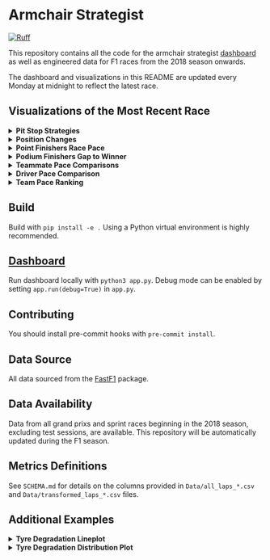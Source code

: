 # Armchair Strategist

[![Ruff](https://img.shields.io/endpoint?url=https://raw.githubusercontent.com/astral-sh/ruff/main/assets/badge/v2.json)](https://github.com/astral-sh/ruff)

This repository contains all the code for the armchair strategist [dashboard](www.armchair-strategist.dev) as well as engineered data for F1 races from the 2018 season onwards.

The dashboard and visualizations in this README are updated every Monday at midnight to reflect the latest race.

## Visualizations of the Most Recent Race

<details>
    <summary>
        <b>Pit Stop Strategies</b>
    </summary>
    <img src="Docs/visuals/strategy.png", alt="strategy">
    <details>
        <summary>
            <b>Function call:</b>
        </summary>
        <code>strategy_barplot(season, event)</code>
    </details>
</details>

<details>
    <summary>
        <b>Position Changes</b>
    </summary>
    <img src="Docs/visuals/position.png" alt="position">
    <details>
        <summary>
            <b>Function call:</b>
        </summary>
        <code>driver_stats_scatterplot(season, event, drivers=10)</code>
    </details>
</details>

<details>
    <summary>
        <b>Point Finishers Race Pace</b>
    </summary>
    <img src="Docs/visuals/laptime.png" alt="laptime">
    <details>
        <summary>
            <b>Function call:</b>
        </summary>
        <code>strategy_barplot(season, event)</code>
    </details>
</details>

<details>
    <summary>
        <b>Podium Finishers Gap to Winner</b>
    </summary>
    <img src="Docs/visuals/podium_gap.png" alt="podium gap">
    <details>
        <summary>
            <b>Function call:</b>
        </summary>
        <code>driver_stats_lineplot(season, event, drivers=3)</code>
    </details>
</details>

<details>
    <summary>
        <b>Teammate Pace Comparisons</b>
    </summary>
    Boxplot visualization:
    <img src="Docs/visuals/teammate_box.png" alt="teammate pace boxplot">
    <details>
        <summary>
            <b>Function call:</b>
        </summary>
        <code>driver_stats_distplot(season, event, violin=False, swarm=False, teammate_comp=True, drivers=20)</code>
    </details>
    Violinplot with all laptimes:
    <img src="Docs/visuals/teammate_violin.png" alt="teammate pace violinplot">
    <details>
        <summary>
            <b>Function call:</b>
        </summary>
        <code>driver_stats_distplot(season, event, violin=False, swarm=False, teammate_comp=True, drivers=20)</code>
    </details>
</details>

<details>
    <summary>
        <b>Driver Pace Comparison</b>
    </summary>
    <img src="Docs/visuals/driver_pace.png" alt="driver pace comparison">
    <details>
        <summary>
            <b>Function call:</b>
        </summary>
        <code>driver_stats_distplot(season, event, violin=True, swarm=True, teammate_comp=False, drivers=20)</code>
    </details>
</details>

<details>
    <summary>
        <b>Team Pace Ranking</b>
    </summary>
    <img src="Docs/visuals/team_pace.png" alt="team pace comparison">
    <details>
        <summary>
            <b>Function call:</b>
        </summary>
        See <code>f1_visualization/readme_machine.py</code>
    </details>
</details>

## Build
Build with `pip install -e .` Using a Python virtual environment is highly recommended.

## [Dashboard](www.armchair-strategist.dev)
Run dashboard locally with `python3 app.py`. Debug mode can be enabled by setting `app.run(debug=True)` in `app.py`.

## Contributing
You should install pre-commit hooks with `pre-commit install`.

## Data Source

All data sourced from the [FastF1](https://github.com/theOehrly/Fast-F1) package.

## Data Availability

Data from all grand prixs and sprint races beginning in the 2018 season, excluding test sessions, are available. This repository will be automatically updated during the F1 season.

## Metrics Definitions

See `SCHEMA.md` for details on the columns provided in `Data/all_laps_*.csv` and `Data/transformed_laps_*.csv` files.

## Additional Examples
<details>
    <summary>
        <b>Tyre Degradation Lineplot</b>
    </summary>
    <img src="Docs/examples/tyre_line.png">
    <details>
        <summary>
            <b>Function call:</b>
        </summary>
        <code>compounds_lineplot(seasons, events)</code>
    </details>
</details>

<details>
    <summary>
        <b>Tyre Degradation Distribution Plot</b>
    </summary>
    <img src="Docs/examples/tyre_dist.png">
    <details>
        <summary>
            <b>Function call:</b>
        </summary>
        <code>compounds_distplot(seasons, events)</code>
    </details>
</details>
